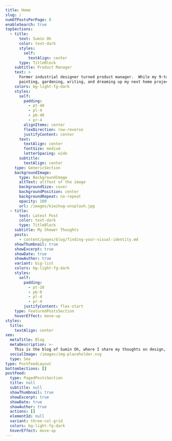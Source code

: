 ```yaml
---
title: Home
slug: /
numOfPostsPerPage: 8
enableSearch: true
topSections:
  - title:
      text: Sumin Oh
      color: text-dark
      styles:
        self:
          textAlign: center
      type: TitleBlock
    subtitle: Product Manager
    text: >
      Former industrial designer turned product manager.  While my 9-to-5 is focused on optimizing ad ops workflows and improving attribution management, I also scratch my creative itch through 
      painting, gardening, writing, and dreaming up my next home project.
    colors: bg-light-fg-dark
    styles:
      self:
        padding:
          - pt-40
          - pl-4
          - pb-40
          - pr-4
        alignItems: center
        flexDirection: row-reverse
        justifyContent: center
      text:
        textAlign: center
        fontSize: medium        
        letterSpacing: wide
      subtitle:
        textAlign: center
    type: GenericSection
    backgroundImage:
      type: BackgroundImage
      altText: altText of the image
      backgroundSize: cover
      backgroundPosition: center
      backgroundRepeat: no-repeat
      opacity: 100
      url: /images/kiwihug-unsplash.jpg
  - title:
      text: Latest Post
      color: text-dark
      type: TitleBlock
    subtitle: My Shower Thoughts
    posts:
      - content/pages/blog/finding-your-visual-identity.md
    showThumbnail: true
    showExcerpt: true
    showDate: true
    showAuthor: true
    variant: big-list
    colors: bg-light-fg-dark
    styles:
      self:
        padding:
          - pt-28
          - pb-0
          - pl-4
          - pr-4
        justifyContent: flex-start
    type: FeaturedPostsSection
    hoverEffect: move-up
styles:
  title:
    textAlign: center
seo:
  metaTitle: Blog
  metaDescription: >-
    This is the blog of Sumin Oh, where I share my thoughts on design, work, and the philosophies that shape the way I live.
  socialImage: /images/img-placeholder.svg
  type: Seo
type: PostFeedLayout
bottomSections: []
postFeed:
  type: PagedPostsSection
  title: null
  subtitle: null
  showThumbnail: true
  showExcerpt: true
  showDate: true
  showAuthor: true
  actions: []
  elementId: null
  variant: three-col-grid
  colors: bg-light-fg-dark
  hoverEffect: move-up
---
```

